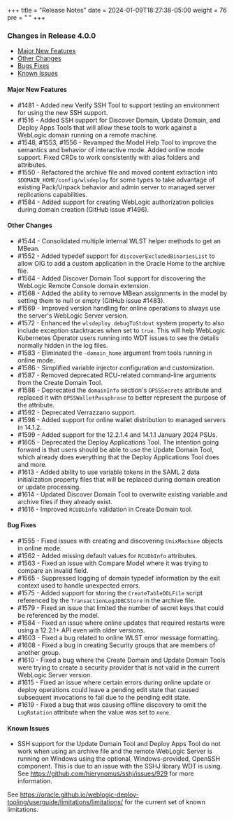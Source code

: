 +++
title = "Release Notes"
date = 2024-01-09T18:27:38-05:00
weight = 76
pre = "<b> </b>"
+++


### Changes in Release 4.0.0
- [Major New Features](#major-new-features)
- [Other Changes](#other-changes)
- [Bugs Fixes](#bug-fixes)
- [Known Issues](#known-issues)


#### Major New Features
- #1481 - Added new Verify SSH Tool to support testing an environment for using the new SSH support.
- #1516 - Added SSH support for Discover Domain, Update Domain, and Deploy Apps Tools that will allow
          these tools to work against a WebLogic domain running on a remote machine.
- #1548, #1553, #1556 - Revamped the Model Help Tool to improve the semantics and behavior of interactive mode.
                 Added online mode support.  Fixed CRDs to work consistently with alias folders and attributes.
- #1550 - Refactored the archive file and moved content extraction into `$DOMAIN_HOME/config/wlsdeploy` for some types
          to take advantage of existing Pack/Unpack behavior and admin server to managed server replications capabilities.
- #1584 - Added support for creating WebLogic authorization policies during domain creation (GitHub issue #1496). 

#### Other Changes
- #1544 - Consolidated multiple internal WLST helper methods to get an MBean.
- #1552 - Added typedef support for `discoverExcludedBinariesList` to allow OIG to add a custom application in the
          Oracle Home to the archive file.
- #1564 - Added Discover Domain Tool support for discovering the WebLogic Remote Console domain extension.
- #1568 - Added the ability to remove MBean assignments in the model by setting them to null or empty (GitHub issue #1483).
- #1569 - Improved version handling for online operations to always use the server's WebLogic Server version.
- #1572 - Enhanced the `wlsdeploy.debugToStdout` system property to also include exception stacktraces when set to `true`.
          This will help WebLogic Kubernetes Operator users running into WDT issues to see the details normally hidden in
          the log files.
- #1583 - Eliminated the `-domain_home` argument from tools running in online mode.
- #1586 - Simplified variable injector configuration and customization.
- #1587 - Removed deprecated RCU-related command-line arguments from the Create Domain Tool.
- #1588 - Deprecated the `domainInfo` section's `OPSSSecrets` attribute and replaced it with `OPSSWalletPassphrase` to
          better represent the purpose of the attribute.
- #1592 - Deprecated Verrazzano support.
- #1598 - Added support for online wallet distribution to managed servers in 14.1.2.
- #1599 - Added support for the 12.2.1.4 and 14.1.1 January 2024 PSUs.
- #1605 - Deprecated the Deploy Applications Tool.  The intention going forward is that users should be able to use
          the Update Domain Tool, which already does everything that the Deploy Applications Tool does and more.
- #1613 - Added ability to use variable tokens in the SAML 2 data initialization property files that will be replaced
          during domain creation or update processing.
- #1614 - Updated Discover Domain Tool to overwrite existing variable and archive files if they already exist. 
- #1616 - Improved `RCUDbInfo` validation in Create Domain tool.

#### Bug Fixes
- #1555 - Fixed issues with creating and discovering `UnixMachine` objects in online mode.
- #1562 - Added missing default values for `RCUDbInfo` attributes.
- #1563 - Fixed an issue with Compare Model where it was trying to compare an invalid field.
- #1565 - Suppressed logging of domain typedef information by the exit context used to handle unexpected errors.
- #1575 - Added support for storing the `CreateTableDDLFile` script referenced by the `TransactionLogJDBCStore` in the
          archive file.
- #1579 - Fixed an issue that limited the number of secret keys that could be referenced by the model. 
- #1584 - Fixed an issue where online updates that required restarts were using a 12.2.1+ API even with older versions.
- #1603 - Fixed a bug related to online WLST error message formatting.
- #1608 - Fixed a bug in creating Security groups that are members of another group.
- #1610 - Fixed a bug where the Create Domain and Update Domain Tools were trying to create a security provider that
          is not valid in the current WebLogic Server version.
- #1615 - Fixed an issue where certain errors during online update or deploy operations could leave a pending edit
          state that caused subsequent invocations to fail due to the pending edit state.
- #1619 - Fixed a bug that was causing offline discovery to omit the `LogRotation` attribute when the value was set to `none`.

#### Known Issues
- SSH support for the Update Domain Tool and Deploy Apps Tool do not work when using an archive file and the remote 
  WebLogic Server is running on Windows using the optional, Windows-provided, OpenSSH component.  This is due to an
  issue with the SSHJ library WDT is using.  See https://github.com/hierynomus/sshj/issues/929 for more information.

See https://oracle.github.io/weblogic-deploy-tooling/userguide/limitations/limitations/ for the current set of known limitations.
